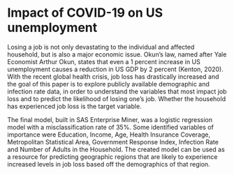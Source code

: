 # Impact of COVID-19 on US unemployment

Losing a job is not only devastating to the individual and affected household, but is also a
major economic issue. Okun’s law, named after Yale Economist Arthur Okun, states that
even a 1 percent increase in US unemployment causes a reduction in US GDP by 2 percent
(Kenton, 2020). With the recent global health crisis, job loss has drastically increased and
the goal of this paper is to explore publicly available demographic and infection rate data, in
order to understand the variables that most impact job loss and to predict the likelihood of
losing one’s job. Whether the household has experienced job loss is the target variable.

The final model, built in SAS Enterprise Miner, was a logistic regression model with a
misclassification rate of 35%. Some identified variables of importance were Education,
Income, Age, Health Insurance Coverage, Metropolitan Statistical Area, Government
Response Index, Infection Rate and Number of Adults in the Household. The created model
can be used as a resource for predicting geographic regions that are likely to experience
increased levels in job loss based off the demographics of that region.
